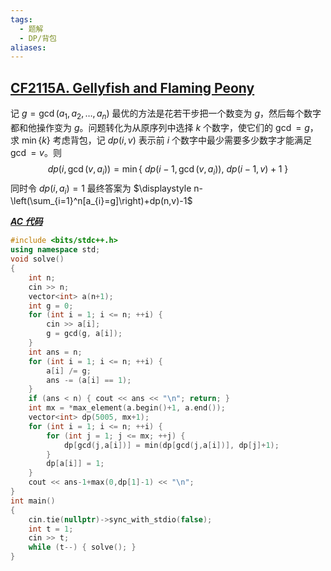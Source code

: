 ```yaml
---
tags:
  - 题解
  - DP/背包
aliases:
---
```

## [CF2115A. Gellyfish and Flaming Peony](https://codeforces.com/problemset/problem/2115/A)

记 $g=\gcd(a_1,a_2,\ldots,a_n)$
最优的方法是花若干步把一个数变为 $g$，然后每个数字都和他操作变为 $g$。问题转化为从原序列中选择 $k$ 个数字，使它们的 $\gcd=g$，求 $\min\{k\}$
考虑背包，记 $dp(i,v)$ 表示前 $i$ 个数字中最少需要多少数字才能满足 $\gcd=v$。则
$$
dp(i,\gcd(v,a_i)) = \min\Bigg\{\ dp\bigg(i-1,\gcd(v,a_i)\bigg),\ dp\bigg(i-1,v\bigg)+1\ \Bigg\}
$$
同时令 $dp(i,a_i)=1$
最终答案为 $\displaystyle n-\left(\sum_{i=1}^n[a_{i}=g]\right)+dp(n,v)-1$

[***AC 代码***](https://codeforces.com/contest/2116/submission/322253970)

```cpp
#include <bits/stdc++.h>
using namespace std;
void solve()
{
	int n;
	cin >> n;
    vector<int> a(n+1);
    int g = 0;
    for (int i = 1; i <= n; ++i) {
        cin >> a[i];
        g = gcd(g, a[i]);
    }
    int ans = n;
    for (int i = 1; i <= n; ++i) {
        a[i] /= g;
        ans -= (a[i] == 1);
    }
    if (ans < n) { cout << ans << "\n"; return; }
    int mx = *max_element(a.begin()+1, a.end());
    vector<int> dp(5005, mx+1);
    for (int i = 1; i <= n; ++i) {
        for (int j = 1; j <= mx; ++j) {
            dp[gcd(j,a[i])] = min(dp[gcd(j,a[i])], dp[j]+1);
        }
        dp[a[i]] = 1;
    }
    cout << ans-1+max(0,dp[1]-1) << "\n";
}
int main()
{
	cin.tie(nullptr)->sync_with_stdio(false);
	int t = 1;
	cin >> t;
	while (t--) { solve(); }
}
```
